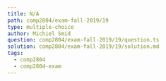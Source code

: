 ```yaml
---
title: N/A
path: comp2804/exam-fall-2019/19
type: multiple-choice
author: Michiel Smid
question: comp2804/exam-fall-2019/19/question.ts
solution: comp2804/exam-fall-2019/19/solution.md
tags:
  - comp2804
  - comp2804-exam
---
```

